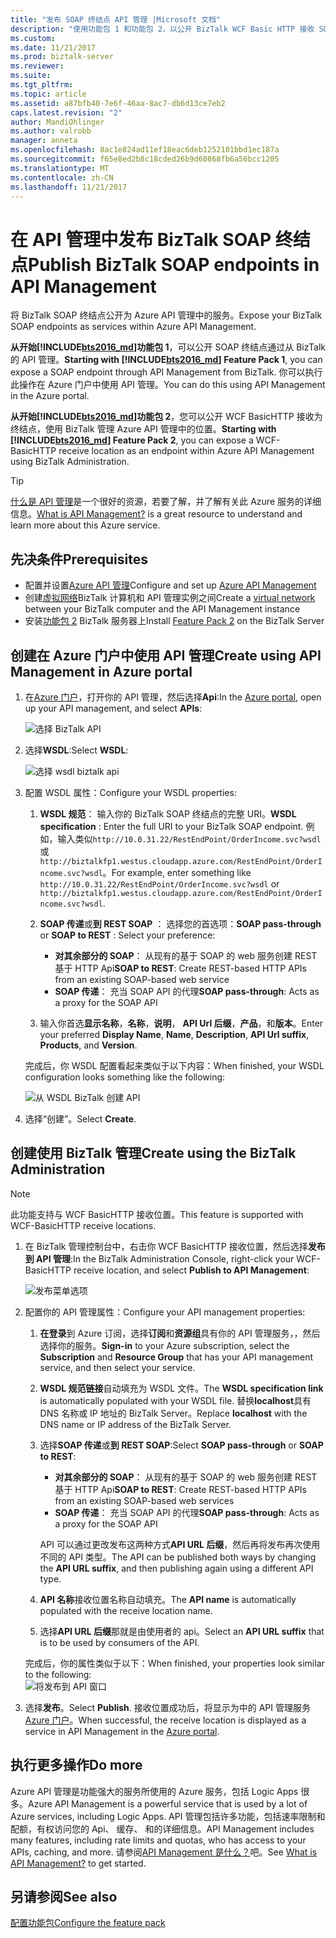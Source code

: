 ```yaml
---
title: "发布 SOAP 终结点 API 管理 |Microsoft 文档"
description: "使用功能包 1 和功能包 2，以公开 BizTalk WCF Basic HTTP 接收 SOAP 终结点在 API 管理中的位置。 你可以使用 BizTalk 管理控制台中，执行此操作，或在 Azure 门户中粘贴你直接在 API 管理中的终结点。"
ms.custom: 
ms.date: 11/21/2017
ms.prod: biztalk-server
ms.reviewer: 
ms.suite: 
ms.tgt_pltfrm: 
ms.topic: article
ms.assetid: a87bfb40-7e6f-46aa-8ac7-db6d13ce7eb2
caps.latest.revision: "2"
author: MandiOhlinger
ms.author: valrobb
manager: anneta
ms.openlocfilehash: 8ac1e824ad11ef18eac6deb1252101bbd1ec187a
ms.sourcegitcommit: f65e8ed2b8c18cded26b9d60868fb6a56bcc1205
ms.translationtype: MT
ms.contentlocale: zh-CN
ms.lasthandoff: 11/21/2017
---
```

# <a name="publish-biztalk-soap-endpoints-in-api-management"></a><span data-ttu-id="a6e71-104">在 API 管理中发布 BizTalk SOAP 终结点</span><span class="sxs-lookup"><span data-stu-id="a6e71-104">Publish BizTalk SOAP endpoints in API Management</span></span>

<span data-ttu-id="a6e71-105">将 BizTalk SOAP 终结点公开为 Azure API 管理中的服务。</span><span class="sxs-lookup"><span data-stu-id="a6e71-105">Expose your BizTalk SOAP endpoints as services within Azure API Management.</span></span> 

<span data-ttu-id="a6e71-106">**从开始[!INCLUDE[bts2016_md](../includes/bts2016-md.md)]功能包 1**，可以公开 SOAP 终结点通过从 BizTalk 的 API 管理。</span><span class="sxs-lookup"><span data-stu-id="a6e71-106">**Starting with [!INCLUDE[bts2016_md](../includes/bts2016-md.md)] Feature Pack 1**, you can expose a SOAP endpoint through API Management from BizTalk.</span></span> <span data-ttu-id="a6e71-107">你可以执行此操作在 Azure 门户中使用 API 管理。</span><span class="sxs-lookup"><span data-stu-id="a6e71-107">You can do this using  API Management in the Azure portal.</span></span> 

<span data-ttu-id="a6e71-108">**从开始[!INCLUDE[bts2016_md](../includes/bts2016-md.md)]功能包 2**，您可以公开 WCF BasicHTTP 接收为终结点，使用 BizTalk 管理 Azure API 管理中的位置。</span><span class="sxs-lookup"><span data-stu-id="a6e71-108">**Starting with [!INCLUDE[bts2016_md](../includes/bts2016-md.md)] Feature Pack 2**, you can expose a WCF-BasicHTTP receive location as an endpoint within Azure API Management using BizTalk Administration.</span></span> 

> [!TIP]
> <span data-ttu-id="a6e71-109">[什么是 API 管理](https://docs.microsoft.com/en-us/azure/api-management/api-management-key-concepts)是一个很好的资源，若要了解，并了解有关此 Azure 服务的详细信息。</span><span class="sxs-lookup"><span data-stu-id="a6e71-109">[What is API Management?](https://docs.microsoft.com/en-us/azure/api-management/api-management-key-concepts) is a great resource to understand and learn more about this Azure service.</span></span>

## <a name="prerequisites"></a><span data-ttu-id="a6e71-110">先决条件</span><span class="sxs-lookup"><span data-stu-id="a6e71-110">Prerequisites</span></span>
* <span data-ttu-id="a6e71-111">配置并设置[Azure API 管理](https://docs.microsoft.com/en-us/azure/api-management/api-management-get-started)</span><span class="sxs-lookup"><span data-stu-id="a6e71-111">Configure and set up [Azure API Management](https://docs.microsoft.com/en-us/azure/api-management/api-management-get-started)</span></span>
* <span data-ttu-id="a6e71-112">创建[虚拟网络](https://docs.microsoft.com/azure/api-management/api-management-using-with-vnet)BizTalk 计算机和 API 管理实例之间</span><span class="sxs-lookup"><span data-stu-id="a6e71-112">Create a [virtual network](https://docs.microsoft.com/azure/api-management/api-management-using-with-vnet) between your BizTalk computer and the API Management instance</span></span>
* <span data-ttu-id="a6e71-113">安装[功能包 2](https://aka.ms/bts2016fp2) BizTalk 服务器上</span><span class="sxs-lookup"><span data-stu-id="a6e71-113">Install [Feature Pack 2](https://aka.ms/bts2016fp2) on the BizTalk Server</span></span>

## <a name="create-using-api-management-in-azure-portal"></a><span data-ttu-id="a6e71-114">创建在 Azure 门户中使用 API 管理</span><span class="sxs-lookup"><span data-stu-id="a6e71-114">Create using API Management in Azure portal</span></span> 
1. <span data-ttu-id="a6e71-115">在[Azure 门户](https://portal.azure.com)，打开你的 API 管理，然后选择**Api**:</span><span class="sxs-lookup"><span data-stu-id="a6e71-115">In the [Azure portal](https://portal.azure.com), open up your API management, and select **APIs**:</span></span>

    ![选择 BizTalk API](../core/media/select-api-for-biztalk.png)
    
2. <span data-ttu-id="a6e71-117">选择**WSDL**:</span><span class="sxs-lookup"><span data-stu-id="a6e71-117">Select **WSDL**:</span></span>

    ![选择 wsdl biztalk api](../core/media/select-wsdl-biztalk-api.png)
    
3. <span data-ttu-id="a6e71-119">配置 WSDL 属性：</span><span class="sxs-lookup"><span data-stu-id="a6e71-119">Configure your WSDL properties:</span></span> 

    1. <span data-ttu-id="a6e71-120">**WSDL 规范**： 输入你的 BizTalk SOAP 终结点的完整 URI。</span><span class="sxs-lookup"><span data-stu-id="a6e71-120">**WSDL specification** : Enter the full URI to your BizTalk SOAP endpoint.</span></span> <span data-ttu-id="a6e71-121">例如，输入类似`http://10.0.31.22/RestEndPoint/OrderIncome.svc?wsdl`或`http://biztalkfp1.westus.cloudapp.azure.com/RestEndPoint/OrderIncome.svc?wsdl`。</span><span class="sxs-lookup"><span data-stu-id="a6e71-121">For example, enter something like `http://10.0.31.22/RestEndPoint/OrderIncome.svc?wsdl` or `http://biztalkfp1.westus.cloudapp.azure.com/RestEndPoint/OrderIncome.svc?wsdl`.</span></span>  

    2. <span data-ttu-id="a6e71-122">**SOAP 传递**或**到 REST SOAP** ： 选择您的首选项：</span><span class="sxs-lookup"><span data-stu-id="a6e71-122">**SOAP pass-through** or **SOAP to REST** : Select your preference:</span></span> 
        * <span data-ttu-id="a6e71-123">**对其余部分的 SOAP**： 从现有的基于 SOAP 的 web 服务创建 REST 基于 HTTP Api</span><span class="sxs-lookup"><span data-stu-id="a6e71-123">**SOAP to REST**: Create REST-based HTTP APIs from an existing SOAP-based web service</span></span>
        * <span data-ttu-id="a6e71-124">**SOAP 传递**： 充当 SOAP API 的代理</span><span class="sxs-lookup"><span data-stu-id="a6e71-124">**SOAP pass-through**: Acts as a proxy for the SOAP API</span></span> 

    3. <span data-ttu-id="a6e71-125">输入你首选**显示名称**，**名称**，**说明**， **API Url 后缀**，**产品**，和**版本**。</span><span class="sxs-lookup"><span data-stu-id="a6e71-125">Enter your preferred **Display Name**, **Name**, **Description**, **API Url suffix**, **Products**, and **Version**.</span></span>

    <span data-ttu-id="a6e71-126">完成后，你 WSDL 配置看起来类似于以下内容：</span><span class="sxs-lookup"><span data-stu-id="a6e71-126">When finished, your WSDL configuration looks something like the following:</span></span> 

    ![从 WSDL BizTalk 创建 API](../core/media/create-api-from-wsdl-biztalk.png)

4. <span data-ttu-id="a6e71-128">选择“创建”。</span><span class="sxs-lookup"><span data-stu-id="a6e71-128">Select **Create**.</span></span>

## <a name="create-using-the-biztalk-administration"></a><span data-ttu-id="a6e71-129">创建使用 BizTalk 管理</span><span class="sxs-lookup"><span data-stu-id="a6e71-129">Create using the BizTalk Administration</span></span>

> [!NOTE] 
> <span data-ttu-id="a6e71-130">此功能支持与 WCF BasicHTTP 接收位置。</span><span class="sxs-lookup"><span data-stu-id="a6e71-130">This feature is supported with WCF-BasicHTTP receive locations.</span></span> 

1. <span data-ttu-id="a6e71-131">在 BizTalk 管理控制台中，右击你 WCF BasicHTTP 接收位置，然后选择**发布到 API 管理**:</span><span class="sxs-lookup"><span data-stu-id="a6e71-131">In the BizTalk Administration Console, right-click your WCF-BasicHTTP receive location, and select **Publish to API Management**:</span></span>  

    ![发布菜单选项](../core/media/publish-to-api-management-option.png)
 
2. <span data-ttu-id="a6e71-133">配置你的 API 管理属性：</span><span class="sxs-lookup"><span data-stu-id="a6e71-133">Configure your API management properties:</span></span> 

    1. <span data-ttu-id="a6e71-134">**在登录**到 Azure 订阅，选择**订阅**和**资源组**具有你的 API 管理服务，，然后选择你的服务。</span><span class="sxs-lookup"><span data-stu-id="a6e71-134">**Sign-in** to your Azure subscription, select the **Subscription** and **Resource Group** that has your API management service, and then select your service.</span></span>

    2. <span data-ttu-id="a6e71-135">**WSDL 规范链接**自动填充为 WSDL 文件。</span><span class="sxs-lookup"><span data-stu-id="a6e71-135">The **WSDL specification link** is automatically populated with your WSDL file.</span></span> <span data-ttu-id="a6e71-136">替换**localhost**具有 DNS 名称或 IP 地址的 BizTalk Server。</span><span class="sxs-lookup"><span data-stu-id="a6e71-136">Replace **localhost** with the DNS name or IP address of the BizTalk Server.</span></span> 

    3. <span data-ttu-id="a6e71-137">选择**SOAP 传递**或**到 REST SOAP**:</span><span class="sxs-lookup"><span data-stu-id="a6e71-137">Select **SOAP pass-through** or **SOAP to REST**:</span></span>  
        * <span data-ttu-id="a6e71-138">**对其余部分的 SOAP**： 从现有的基于 SOAP 的 web 服务创建 REST 基于 HTTP Api</span><span class="sxs-lookup"><span data-stu-id="a6e71-138">**SOAP to REST**: Create REST-based HTTP APIs from an existing SOAP-based web services</span></span>
        * <span data-ttu-id="a6e71-139">**SOAP 传递**： 充当 SOAP API 的代理</span><span class="sxs-lookup"><span data-stu-id="a6e71-139">**SOAP pass-through**: Acts as a proxy for the SOAP API</span></span> 

        <span data-ttu-id="a6e71-140">API 可以通过更改发布这两种方式**API URL 后缀**，然后再将发布再次使用不同的 API 类型。</span><span class="sxs-lookup"><span data-stu-id="a6e71-140">The API can be published both ways by changing the **API URL suffix**, and then publishing again using a different API type.</span></span>

    4. <span data-ttu-id="a6e71-141">**API 名称**接收位置名称自动填充。</span><span class="sxs-lookup"><span data-stu-id="a6e71-141">The **API name** is automatically populated with the receive location name.</span></span>

    5. <span data-ttu-id="a6e71-142">选择**API URL 后缀**那就是由使用者的 api。</span><span class="sxs-lookup"><span data-stu-id="a6e71-142">Select an **API URL suffix** that is to be used by consumers of the API.</span></span> 

    <span data-ttu-id="a6e71-143">完成后，你的属性类似于以下：</span><span class="sxs-lookup"><span data-stu-id="a6e71-143">When finished, your properties look similar to the following:</span></span>  
    ![将发布到 API 窗口](../core/media/api-management-publish-window.png)


3. <span data-ttu-id="a6e71-145">选择**发布**。</span><span class="sxs-lookup"><span data-stu-id="a6e71-145">Select **Publish**.</span></span> <span data-ttu-id="a6e71-146">接收位置成功后，将显示为中的 API 管理服务[Azure 门户](https://portal.azure.com)。</span><span class="sxs-lookup"><span data-stu-id="a6e71-146">When successful, the receive location is displayed as a service in API Management in the [Azure portal](https://portal.azure.com).</span></span> 

## <a name="do-more"></a><span data-ttu-id="a6e71-147">执行更多操作</span><span class="sxs-lookup"><span data-stu-id="a6e71-147">Do more</span></span>
<span data-ttu-id="a6e71-148">Azure API 管理是功能强大的服务所使用的 Azure 服务，包括 Logic Apps 很多。</span><span class="sxs-lookup"><span data-stu-id="a6e71-148">Azure API Management is a powerful service that is used by a lot of Azure services, including Logic Apps.</span></span> <span data-ttu-id="a6e71-149">API 管理包括许多功能，包括速率限制和配额，有权访问您的 Api、 缓存、 和的详细信息。</span><span class="sxs-lookup"><span data-stu-id="a6e71-149">API Management includes many features, including rate limits and quotas, who has access to your APIs, caching, and more.</span></span> <span data-ttu-id="a6e71-150">请参阅[API Management 是什么？](https://docs.microsoft.com/en-us/azure/api-management/api-management-key-concepts)吧。</span><span class="sxs-lookup"><span data-stu-id="a6e71-150">See [What is API Management?](https://docs.microsoft.com/en-us/azure/api-management/api-management-key-concepts) to get started.</span></span>

## <a name="see-also"></a><span data-ttu-id="a6e71-151">另请参阅</span><span class="sxs-lookup"><span data-stu-id="a6e71-151">See also</span></span>
[<span data-ttu-id="a6e71-152">配置功能包</span><span class="sxs-lookup"><span data-stu-id="a6e71-152">Configure the feature pack</span></span>](configure-the-feature-pack.md)
